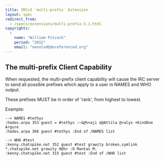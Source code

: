 ```yaml
---
title: IRCv3 `multi-prefix` Extension
layout: spec
redirect_from:
  - /specs/extensions/multi-prefix-3.1.html
copyrights:
  -
    name: "William Pitcock"
    period: "2012"
    email: "nenolod@dereferenced.org"
---
```

## The multi-prefix Client Capability

When requested, the multi-prefix client capability will cause the IRC server to send
all possible prefixes which apply to a user in NAMES and WHO output.

These prefixes MUST be in order of 'rank', from highest to lowest.

Example:

    --> NAMES #tethys
    :hades.arpa 353 guest = #tethys :~&@%+aji &@Attila @+alyx +KindOne Argure
    :hades.arpa 366 guest #tethys :End of /NAMES list

    --> WHO #test
    :kenny.chatspike.net 352 guest #test grawity broken.symlink *.chatspike.net grawity H@%+ :0 Mantas M.
    :kenny.chatspike.net 315 guest #test :End of /WHO list

